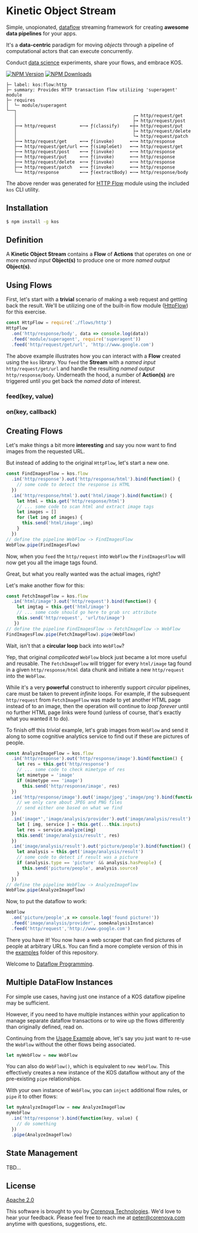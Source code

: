 # Kinetic Object Stream

Simple, unopionated,
[dataflow](https://en.wikipedia.org/wiki/Dataflow) streaming framework
for creating **awesome data pipelines** for your apps.

It's a **data-centric** paradigm for moving *objects* through a pipeline of
computational actors that can execute concurrently.

Conduct [data science](https://en.wikipedia.org/wiki/Data_science)
experiments, share your flows, and embrace KOS.

  [![NPM Version][npm-image]][npm-url]
  [![NPM Downloads][downloads-image]][downloads-url]

```
├─ label: kos:flow:http
├─ summary: Provides HTTP transaction flow utilizing 'superagent' module
├─ requires
│  └─ module/superagent
└──┐
   │                                            ┌╼ http/request/get
   │                                            ├╼ http/request/post
   ├─╼ http/request         ╾─╼ ƒ(classify)    ╾┼╼ http/request/put
   │                                            ├╼ http/request/delete
   │                                            └╼ http/request/patch
   ├─╼ http/request/get     ╾─╼ ƒ(invoke)      ╾─╼ http/response
   ├─╼ http/request/get/url ╾─╼ ƒ(simpleGet)   ╾─╼ http/request/get
   ├─╼ http/request/post    ╾─╼ ƒ(invoke)      ╾─╼ http/response
   ├─╼ http/request/put     ╾─╼ ƒ(invoke)      ╾─╼ http/response
   ├─╼ http/request/delete  ╾─╼ ƒ(invoke)      ╾─╼ http/response
   ├─╼ http/request/patch   ╾─╼ ƒ(invoke)      ╾─╼ http/response
   └─╼ http/response        ╾─╼ ƒ(extractBody) ╾─╼ http/response/body
```

The above render was generated for [HTTP Flow](./flows/http) module
using the included `kos` CLI utility.

## Installation

```bash
$ npm install -g kos
```

## Definition

A **Kinetic Object Stream** contains a **Flow** of **Actions** that
operates on one or more *named input* **Object(s)** to produce one or
more *named output* **Object(s)**.

## Using Flows

First, let's start with a **trivial** scenario of making a web request
and getting back the result. We'll be utilizing one of the built-in
flow module ([HttpFlow](./flows/http)) for this exercise.

```javascript
const HttpFlow = require('./flows/http')
HttpFlow
  .on('http/response/body', data => console.log(data))
  .feed('module/superagent', require('superagent'))
  .feed('http/request/get/url', 'http://www.google.com')
```

The above example illustrates how you can interact with a **Flow**
created using the `kos` library. You `feed` the **Stream** with a
*named input* `http/request/get/url` and handle the resulting *named
output* `http/response/body`. Underneath the hood, a number of
**Action(s)** are triggered until you get back the *named data* of
interest.

### feed(key, value)

### on(key, callback)

## Creating Flows

Let's make things a bit more **interesting** and say you now want to
find images from the requested URL.

But instead of adding to the original `HttpFlow`, let's start a new one.

```javascript
const FindImagesFlow = kos.flow
  .in('http/response').out('http/response/html').bind(function() {
    // some code to detect the response is HTML
  })
  .in('http/response/html').out('html/image').bind(function() {
    let html = this.get('http/response/html')
	// ... some code to scan html and extract image tags
	let images = []
	for (let img of images) {
	  this.send('html/image',img)
    }
  })
// define the pipeline WebFlow -> FindImagesFlow
WebFlow.pipe(FindImagesFlow)

```

Now, when you `feed` the `http/request` into `WebFlow` the
`FindImagesFlow` will now get you all the image tags found.

Great, but what you really wanted was the actual images, right?

Let's make another flow for this:

```javascript
const FetchImageFlow = kos.flow
  .in('html/image').out('http/request').bind(function() {
    let imgtag = this.get('html/image')
	// ... some code should go here to grab src attribute
	this.send('http/request', 'url/to/image')
   })
// define the pipeline FindImagesFlow -> FetchImageFlow -> WebFlow
FindImagesFlow.pipe(FetchImageFlow).pipe(WebFlow)
```

Wait, isn't that a **circular loop** back into `WebFlow`?

Yep, that original *complicated* `WebFlow` block just became a lot
more useful and reusable. The `FetchImageFlow` will trigger for every
`html/image` tag found in a given `http/response/html` data chunk and
initiate a new `http/request` into the `WebFlow`.

While it's a very **powerful** construct to inherently support
*circular* pipelines, care must be taken to prevent *infinite*
loops. For example, if the subsequent `http/request` from
`FetchImageFlow` was made to yet another HTML page instead of to an
image, then the operation will continue to *loop forever* until no
further HTML page links were found (unless of course, that's exactly
what you wanted it to do).

To finish off this *trivial* example, let's grab images from `WebFlow`
and send it along to some cognitive analytics service to find out if
these are pictures of people.

```javascript
const AnalyzeImageFlow = kos.flow
  .in('http/response').out('http/response/image').bind(function() {
    let res = this.get('http/response')
	// ... some code to check mimetype of res
	let mimetype = 'image' 
	if (mimetype === 'image')
	  this.send('http/response/image', res)
  })
  .in('http/response/image').out('image/jpeg','image/png').bind(function() {
    // we only care about JPEG and PNG files
	// send either one based on what we find
  })
  .in('image*','image/analysis/provider').out('image/analysis/result').bind(function() {
    let [ img, service ] = this.get(...this.inputs)
	let res = service.analyze(img)
	this.send('image/analysis/result', res)
  })
  .in('image/analysis/result').out('picture/people').bind(function() {
    let analysis = this.get('image/analysis/result')
    // some code to detect if result was a picture
	if (analysis.type == 'picture' && analysis.hasPeople) {
  	  this.send('picture/people', analysis.source)
	}
  })
// define the pipeline WebFlow -> AnalyzeImageFlow
WebFlow.pipe(AnalyzeImageFlow)
```

Now, to put the dataflow to work:

```javascript
WebFlow
  .on('picture/people',x => console.log('found picture!'))
  .feed('image/analysis/provider', someAnalysisInstance)
  .feed('http/request','http://www.google.com')
```

There you have it! You now have a web scraper that can find pictures
of people at arbitrary URLs. You can find a more complete version of
this in the [examples](./examples) folder of this repository.

Welcome to [Dataflow Programming](https://en.wikipedia.org/wiki/Dataflow_programming).

## Multiple DataFlow Instances

For simple use cases, having just one instance of a KOS dataflow
pipeline may be sufficient.

However, if you need to have multiple instances within your
application to manage separate dataflow transactions or to wire up the
flows differently than originally defined, read on.

Continuing from the [Usage Example](#usage-example) above, let's say
you just want to re-use the `WebFlow` without the other flows being
associated.

```javascript
let myWebFlow = new WebFlow
```

You can also do `WebFlow()`, which is equivalent to `new
WebFlow`. This effectively creates a new instance of the KOS dataflow
without any of the pre-existing `pipe` relationships.

With your own instance of `WebFlow`, you can `inject` additional flow
rules, or `pipe` it to other flows:

```javascript
let myAnalyzeImageFlow = new AnalyzeImageFlow
myWebFlow
  .in('http/response').bind(function(key, value) {
    // do something
  })
  .pipe(AnalyzeImageFlow)
```

## State Management

TBD...


## License
  [Apache 2.0](LICENSE)

This software is brought to you by
[Corenova Technologies](http://www.corenova.com). We'd love to hear
your feedback.  Please feel free to reach me at <peter@corenova.com>
anytime with questions, suggestions, etc.

[npm-image]: https://img.shields.io/npm/v/kos.svg
[npm-url]: https://npmjs.org/package/kos
[downloads-image]: https://img.shields.io/npm/dt/kos.svg
[downloads-url]: https://npmjs.org/package/kos
